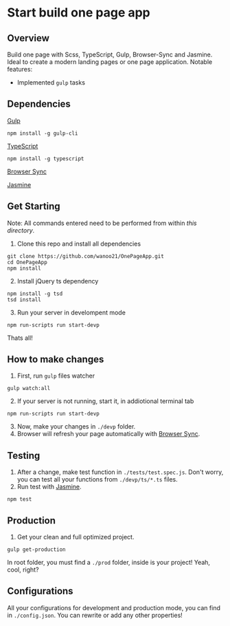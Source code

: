# Start build one page app
## Overview
Build one page with Scss, TypeScript, Gulp, Browser-Sync and Jasmine. Ideal to create a modern landing pages or one page application.  Notable features:
+ Implemented `gulp` tasks

## Dependencies
[Gulp](http://gulpjs.com/)
```shell
npm install -g gulp-cli
```
[TypeScript](http://www.typescriptlang.org/)
```shell
npm install -g typescript
```
[Browser Sync](https://www.browsersync.io/)

[Jasmine](http://jasmine.github.io/)

## Get Starting
Note: All commands entered need to be performed from within *this directory*.

1. Clone this repo and install all dependencies

```shell
git clone https://github.com/wanoo21/OnePageApp.git
cd OnePageApp
npm install
```
2. Install jQuery ts dependency
```shell
npm install -g tsd
tsd install
```
3. Run your server in develompent mode
```shell
npm run-scripts run start-devp
```
Thats all!

## How to make changes
1. First, run `gulp` files watcher
```shell
gulp watch:all
```
2. If your server is not running, start it, in addiotional terminal tab
```shell
npm run-scripts run start-devp
```
3. Now, make your changes in `./devp` folder. 
4. Browser will refresh your page automatically with [Browser Sync](https://www.browsersync.io/).

## Testing
1. After a change, make test function in `./tests/test.spec.js`. Don't worry, you can test all your functions from `./devp/ts/*.ts` files.
2. Run test with [Jasmine](http://jasmine.github.io/).
```shell
npm test
```

## Production
1. Get your clean and full optimized project.
```shell
gulp get-production
```
In root folder, you must find a `./prod` folder, inside is your project! Yeah, cool, right?

## Configurations
All your configurations for development and production mode, you can find in `./config.json`. 
You can rewrite or add any other properties!
